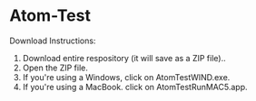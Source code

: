 # Atom-Test

Download Instructions: 

1) Download entire respository (it will save as a ZIP file).. 
2) Open the ZIP file. 
3) If you're using a Windows, click on AtomTestWIND.exe. 
4) If you're using a MacBook. click on AtomTestRunMAC5.app.
